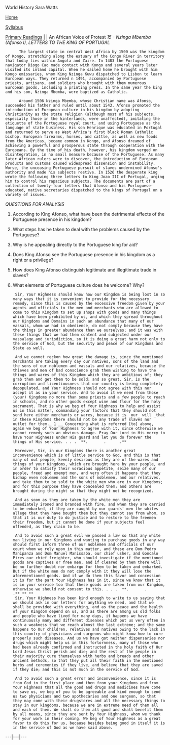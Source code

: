 World History Sara Watts  
    
[Home](index.html)  
    
[Syllabus](syllabus.html)  
    
[Primary Readings](readings.html) |  |  An African Voice of Protest _15 -
Nzinga Mbemba (Afonso I),_ _LETTERS TO THE KING OF PORTUGAL_

          The largest state in central West Africa by 1500 was the kingdom of Kongo, stretching along the estuary of the Congo River in territory that today lies within Angola and Zaire. In 1483 the Portuguese navigator Diogo Cao made contact with Kongo and several years later visited its inland capital. When he sailed home he brought with him Kongo emissaries, whom King Nzinga Kuwu dispatched to Lisbon to learn European ways. They returned n 1491, accompanied by Portuguese priests, artisans, and soldiers who brought with them numerous European goods, including a printing press. In the same year the king and his son, Nzinga Mbemba, were baptized as Catholic. 

          Around 1506 Nzinga Mbemba, whose Christian name was Afonso, succeeded his father and ruled until about 1543. Afonso promoted the introduction of European culture in his kingdom by adopting Christianity as the state religion (although most of his subjects, especially those in the hinterlands, were unaffected), imitating the etiquette of the Portuguese royal court, and using Portuguese as the language of state business. His son Henrique was educated in Portugal and returned to serve as West Africa's first black Roman Catholic bishop. European firearms, horses, and cattle, as well as new foods from the Americas, became common in Kongo, and Afonso dreamed of achieving a powerful and prosperous state through cooperation with the Europeans. By the time of his death, however, his kingdom verged on disintegration, in no small measure because of the Portuguese. As many later African rulers were to discover, the introduction of European products and customs caused widespread dissension and instability. Worse, the unceasing Portuguese pursuit of slaves undermined Afonso's authority and made his subjects restive. In 1526 the desperate king wrote the following three letters to King Joao III of Portugal, urging him to control his rapacious subjects. The documents are part of a collection of twenty-four letters that Afonso and his Portuguese-educated, native secretaries dispatched to the kings of Portugal on a variety of issues. 

_QUESTIONS FOR ANALYSIS_  


  1. According to King Afonso, what have been the detrimental effects of the Portuguese presence in his kingdom?
  2. What steps has he taken to deal with the problems caused by the Portuguese?
  3. Why is he appealing directly to the Portuguese king for aid?
  4. Does King Afonso see the Portuguese presence in his kingdom as a right or a privilege?
  5. How does King Afonso distinguish legitimate and illegitimate trade in slaves?
  6. What elements of Portuguese culture does he welcome? Why?

          Sir, Your Highness should know how our Kingdom is being lost in so many ways that it is convenient to provide for the necessary remedy, since this is caused by the excessive freedom given by your agents and officials to the men and merchants who are allowed to come to this Kingdom to set up shops with goods and many things which have been prohibited by us, and which they spread throughout our Kingdoms and Domains in such an abundance that many of our vassals, whom we had in obedience, do not comply because they have the things in greater abundance than we ourselves; and it was with these things that we had them content and subjected under our vassalage and jurisdiction, so it is doing a great harm not only to the service of God, but the security and peace of our Kingdoms and State as well. 

          And we cannot reckon how great the damage is, since the mentioned merchants are taking every day our natives, sons of the land and the sons of our noblemen and vassals and our relatives, because the thieves and men of bad conscience grab them wishing to have the things and wares of this Kingdom which they are ambitious of; they grab them and get them to be sold; and so great, Sir, is the corruption and licentiousness that our country is being completely depopulated, and Your Highness should not agree with this nor accept it as in your service. And to avoid it we need from those (your) Kingdoms no more than some priests and a few people to reach in schools, and no other goods except wine and flour for the holy sacrament. That is why we beg of Your Highness to help and assist us in this matter, commanding your factors that they should not send here either merchants or wares, because it is _our_ will _that in these Kingdoms there should not be any trade of slaves nor outlet for them._ 1 __ Concerning what is referred [to] above, again we beg of Your Highness to agree with it, since otherwise we cannot remedy such an obvious damage. Pray Our Lord in His mercy to have Your Highness under His guard and let you do forever the things of His service. . . .  **.       .      .**

          Moreover, Sir, in our Kingdoms there is another great inconvenience which is of little service to God, and this is that many of out people, keenly desirous as they are of the wares and things of your Kingdoms, which are brought here by your people, and in order to satisfy their voracious appetite, seize many of our people, freed and exempt men, and very often it happens that they kidnap even noblemen and the sons of noblemen, and our relatives, and take them to be sold to the white men who are in our Kingdoms; and for this purpose they have concealed them; and others are brought during the night so that they might not be recognized. 

          And as soon as they are taken by the white men they are immediately ironed and branded with fire, and when they are carried to be embarked, if they are caught by our guards' men the whites allege that they have bought them but they cannot say from whom, so that it is our duty to do justice and to restore to the freemen their freedom, but it cannot be done if your subjects feel offended, as they claim to be. 

          And to avoid such a great evil we passed a law so that any white man living in our Kingdoms and wanting to purchase goods in any way should first inform three of our noblemen and officials of our court whom we rely upon in this matter, and these are Dom Pedro Manipanza and Dom Manuel Manissaba, our chief usher, and Goncalo Pires our chief freighter, who should investigate if the mentioned goods are captives or free men, and if cleared by them there will be no further doubt nor embargo for them to be taken and embarked. But if the white men do not comply with it they will lose the aforementioned goods. And if we do them this favor and concession it is for the part Your Highness has in it, since we know that it is in your service too that these goods are taken from our Kingdom, otherwise we should not consent to this. . . .  **.       .      .** ** **   
          Sir, Your Highness has been kind enough to write to us saying that we should ask in our letters for anything we need, and that we shall be provided with everything, and as the peace and the health of your Kingdom depend on us, and as there are among us old folks and people who have lived for many days, it happens we have continuously many and different diseases which put us very often in such a weakness that we reach almost the last extreme; and the same happens to Our children, relatives and natives owing to the lack in this country of physicians and surgeons who might know how to cure properly such diseases. And us we have got neither dispensaries nor drugs which might help us in this forlornness, many of those who had been already confirmed and instructed in the holy faith of Our Lord Jesus Christ perish and die; and the rest of the people in their majority cure themselves with herbs and breads and other ancient methods, so that they put all their faith in the mentioned herbs and ceremonies if they live, and believe that they are saved if they die; and this is not much in the service of God.    
    
          And to avoid such a great error and inconvenience, since it is from God in the first place and then from your Kingdoms and from Your Highness that all the good and drugs and medicines have come to save us, we beg of you to be agreeable and kind enough to send us two physicians and two apothecaries and one surgeon, so that they may come with their drugstores and all the necessary things to stay in our kingdoms, because we are in extreme need of them all and each of them. We shall do them all good and shall benefit them by all means, since they are sent by Your Highness, whom we thank for your work in their coming. We beg of Your Highness as a great favor to do this for us, because besides being good in itself it is in the service of God as we have said above.  
---|---|---  



